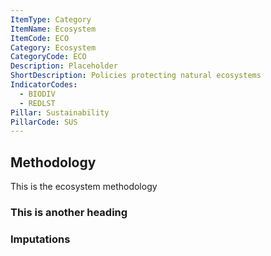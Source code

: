 ```yaml
---
ItemType: Category
ItemName: Ecosystem
ItemCode: ECO
Category: Ecosystem
CategoryCode: ECO
Description: Placeholder
ShortDescription: Policies protecting natural ecosystems
IndicatorCodes:
  - BIODIV
  - REDLST
Pillar: Sustainability
PillarCode: SUS
---
```

## Methodology
This is the ecosystem methodology

### This is another heading

### Imputations
